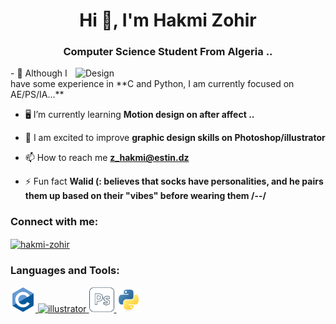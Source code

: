 <h1 align="center">Hi 👋, I'm Hakmi Zohir</h1>
<h3 align="center">Computer Science Student From Algeria ..</h3>
<img align="right" alt="Design" width="400" src="[[[https://www.google.com/url?sa=i&url=https%3A%2F%2Fwww.pinterest.com%2Fpin%2F271060471299871890%2F&psig=AOvVaw1XKgFDM0Hfc8R59AT9eQJI&ust=1703285166653000&source=images&cd=vfe&opi=89978449&ved=0CBEQjRxqFwoTCPjmy4fOoYMDFQAAAAAdAAAAABAD](https://www.google.com/url?sa=i&url=https%3A%2F%2Fgithub.com%2Frudrabarad%2FGifs&psig=AOvVaw2yEpZMYJbYtqzi6mJJzsjD&ust=1703285512176000&source=images&cd=vfe&opi=89978449&ved=0CBEQjRxqGAoTCPiR6pHPoYMDFQAAAAAdAAAAABCEAQ)](https://camo.githubusercontent.com/cae12fddd9d6982901d82580bdf321d81fb299141098ca1c2d4891870827bf17/68747470733a2f2f6d69726f2e6d656469756d2e636f6d2f6d61782f313336302f302a37513379765349765f7430696f4a2d5a2e676966)"](https://camo.githubusercontent.com/c1dcb74cc1c1835b1d716f5051499a2814c683c806b15f04b0eba492863703e9/68747470733a2f2f63646e2e6472696262626c652e636f6d2f75736572732f3733303730332f73637265656e73686f74732f363538313234332f6176656e746f2e676966)>
- 🎥 Although I have some experience in **C and Python, I am currently focused on AE/PS/IA...**

- 🖥️ I’m currently learning **Motion design on after affect ..**

- 📝 I am excited to improve **graphic design skills on Photoshop/illustrator**

- 📫 How to reach me **z_hakmi@estin.dz**

- ⚡ Fun fact **Walid (: believes that socks have personalities, and he pairs them up based on their "vibes" before wearing them /--/**

<h3 align="left">Connect with me:</h3>
<p align="left">
<a href="https://linkedin.com/in/hakmi-zohir" target="blank"><img align="center" src="https://raw.githubusercontent.com/rahuldkjain/github-profile-readme-generator/master/src/images/icons/Social/linked-in-alt.svg" alt="hakmi-zohir" height="30" width="40" /></a>
</p>

<h3 align="left">Languages and Tools:</h3>
<p align="left"> <a href="https://www.cprogramming.com/" target="_blank" rel="noreferrer"> <img src="https://raw.githubusercontent.com/devicons/devicon/master/icons/c/c-original.svg" alt="c" width="40" height="40"/> </a> <a href="https://www.adobe.com/in/products/illustrator.html" target="_blank" rel="noreferrer"> <img src="https://www.vectorlogo.zone/logos/adobe_illustrator/adobe_illustrator-icon.svg" alt="illustrator" width="40" height="40"/> </a> <a href="https://www.photoshop.com/en" target="_blank" rel="noreferrer"> <img src="https://raw.githubusercontent.com/devicons/devicon/master/icons/photoshop/photoshop-line.svg" alt="photoshop" width="40" height="40"/> </a> <a href="https://www.python.org" target="_blank" rel="noreferrer"> <img src="https://raw.githubusercontent.com/devicons/devicon/master/icons/python/python-original.svg" alt="python" width="40" height="40"/> </a> </p>
